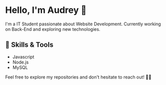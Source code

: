 # Hello, I'm Audrey 👋

I'm a IT Student passionate about Website Development. Currently working on Back-End and exploring new technologies.

## 🔧 Skills & Tools
- Javascript
- Node.js
- MySQL

Feel free to explore my repositories and don't hesitate to reach out! 👨‍💻
